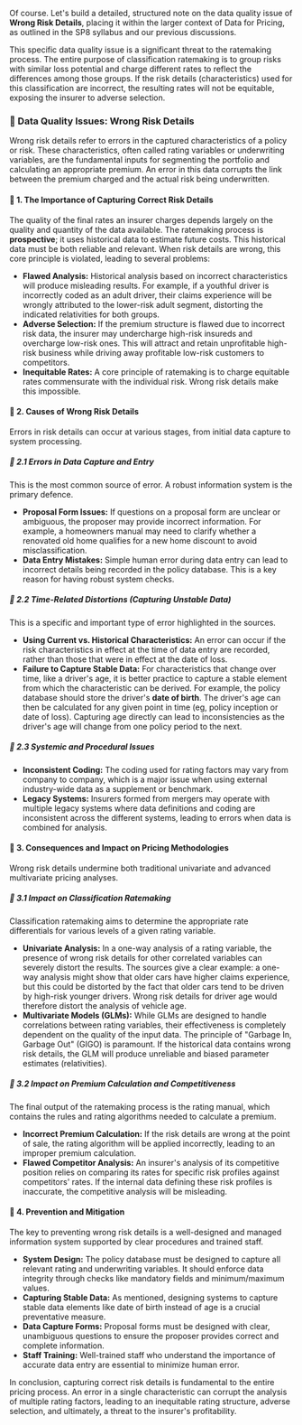 Of course. Let's build a detailed, structured note on the data quality issue of **Wrong Risk Details**, placing it within the larger context of Data for Pricing, as outlined in the SP8 syllabus and our previous discussions.

This specific data quality issue is a significant threat to the ratemaking process. The entire purpose of classification ratemaking is to group risks with similar loss potential and charge different rates to reflect the differences among those groups. If the risk details (characteristics) used for this classification are incorrect, the resulting rates will not be equitable, exposing the insurer to adverse selection.

### **📗 Data Quality Issues: Wrong Risk Details**

Wrong risk details refer to errors in the captured characteristics of a policy or risk. These characteristics, often called rating variables or underwriting variables, are the fundamental inputs for segmenting the portfolio and calculating an appropriate premium. An error in this data corrupts the link between the premium charged and the actual risk being underwritten.

#### **🔹 1\. The Importance of Capturing Correct Risk Details**

The quality of the final rates an insurer charges depends largely on the quality and quantity of the data available. The ratemaking process is **prospective**; it uses historical data to estimate future costs. This historical data must be both reliable and relevant. When risk details are wrong, this core principle is violated, leading to several problems:

* **Flawed Analysis:** Historical analysis based on incorrect characteristics will produce misleading results. For example, if a youthful driver is incorrectly coded as an adult driver, their claims experience will be wrongly attributed to the lower-risk adult segment, distorting the indicated relativities for both groups.  
* **Adverse Selection:** If the premium structure is flawed due to incorrect risk data, the insurer may undercharge high-risk insureds and overcharge low-risk ones. This will attract and retain unprofitable high-risk business while driving away profitable low-risk customers to competitors.  
* **Inequitable Rates:** A core principle of ratemaking is to charge equitable rates commensurate with the individual risk. Wrong risk details make this impossible.

#### **🔹 2\. Causes of Wrong Risk Details**

Errors in risk details can occur at various stages, from initial data capture to system processing.

##### **🔸 2.1 Errors in Data Capture and Entry**

This is the most common source of error. A robust information system is the primary defence.

* **Proposal Form Issues:** If questions on a proposal form are unclear or ambiguous, the proposer may provide incorrect information. For example, a homeowners manual may need to clarify whether a renovated old home qualifies for a new home discount to avoid misclassification.  
* **Data Entry Mistakes:** Simple human error during data entry can lead to incorrect details being recorded in the policy database. This is a key reason for having robust system checks.

##### **🔸 2.2 Time-Related Distortions (Capturing Unstable Data)**

This is a specific and important type of error highlighted in the sources.

* **Using Current vs. Historical Characteristics:** An error can occur if the risk characteristics in effect at the time of data entry are recorded, rather than those that were in effect at the date of loss.  
* **Failure to Capture Stable Data:** For characteristics that change over time, like a driver's age, it is better practice to capture a stable element from which the characteristic can be derived. For example, the policy database should store the driver's **date of birth**. The driver's age can then be calculated for any given point in time (eg, policy inception or date of loss). Capturing age directly can lead to inconsistencies as the driver's age will change from one policy period to the next.

##### **🔸 2.3 Systemic and Procedural Issues**

* **Inconsistent Coding:** The coding used for rating factors may vary from company to company, which is a major issue when using external industry-wide data as a supplement or benchmark.  
* **Legacy Systems:** Insurers formed from mergers may operate with multiple legacy systems where data definitions and coding are inconsistent across the different systems, leading to errors when data is combined for analysis.

#### **🔹 3\. Consequences and Impact on Pricing Methodologies**

Wrong risk details undermine both traditional univariate and advanced multivariate pricing analyses.

##### **🔸 3.1 Impact on Classification Ratemaking**

Classification ratemaking aims to determine the appropriate rate differentials for various levels of a given rating variable.

* **Univariate Analysis:** In a one-way analysis of a rating variable, the presence of wrong risk details for other correlated variables can severely distort the results. The sources give a clear example: a one-way analysis might show that older cars have higher claims experience, but this could be distorted by the fact that older cars tend to be driven by high-risk younger drivers. Wrong risk details for driver age would therefore distort the analysis of vehicle age.  
* **Multivariate Models (GLMs):** While GLMs are designed to handle correlations between rating variables, their effectiveness is completely dependent on the quality of the input data. The principle of "Garbage In, Garbage Out" (GIGO) is paramount. If the historical data contains wrong risk details, the GLM will produce unreliable and biased parameter estimates (relativities).

##### **🔸 3.2 Impact on Premium Calculation and Competitiveness**

The final output of the ratemaking process is the rating manual, which contains the rules and rating algorithms needed to calculate a premium.

* **Incorrect Premium Calculation:** If the risk details are wrong at the point of sale, the rating algorithm will be applied incorrectly, leading to an improper premium calculation.  
* **Flawed Competitor Analysis:** An insurer's analysis of its competitive position relies on comparing its rates for specific risk profiles against competitors' rates. If the internal data defining these risk profiles is inaccurate, the competitive analysis will be misleading.

#### **🔹 4\. Prevention and Mitigation**

The key to preventing wrong risk details is a well-designed and managed information system supported by clear procedures and trained staff.

* **System Design:** The policy database must be designed to capture all relevant rating and underwriting variables. It should enforce data integrity through checks like mandatory fields and minimum/maximum values.  
* **Capturing Stable Data:** As mentioned, designing systems to capture stable data elements like date of birth instead of age is a crucial preventative measure.  
* **Data Capture Forms:** Proposal forms must be designed with clear, unambiguous questions to ensure the proposer provides correct and complete information.  
* **Staff Training:** Well-trained staff who understand the importance of accurate data entry are essential to minimize human error.

In conclusion, capturing correct risk details is fundamental to the entire pricing process. An error in a single characteristic can corrupt the analysis of multiple rating factors, leading to an inequitable rating structure, adverse selection, and ultimately, a threat to the insurer's profitability.

